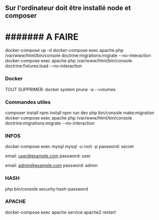 ## Sur l'ordinateur doit être installé node et composer 

# ####### A FAIRE ######
docker-compose up -d
docker-compose exec apache php /var/www/html/bin/console doctrine:migrations:migrate --no-interaction
docker-compose exec apache php /var/www/html/bin/console doctrine:fixtures:load --no-interaction

### Docker
TOUT SUPPRIMER: 
docker system prune -a --volumes

### Commandes utiles
composer install
npm install
npm run dev
php bin/console make:migration
docker-compose exec apache php /var/www/html/bin/console doctrine:migrations:migrate --no-interaction

### INFOS
docker-compose exec mysql mysql -u root -p
password: secret

email: user@example.com 
password: user

email: admin@example.com
password: admin

### HASH
php bin/console security:hash-password

### APACHE
docker-compose exec apache service apache2 restart
